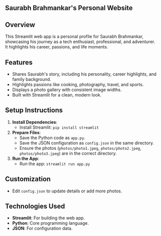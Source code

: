 ## Saurabh Brahmankar's Personal Website

## Overview

This Streamlit web app is a personal profile for Saurabh Brahmankar, showcasing his journey as a tech enthusiast, professional, and adventurer. It highlights his career, passions, and life moments.

## Features

- Shares Saurabh's story, including his personality, career highlights, and family background.
- Highlights passions like cooking, photography, travel, and sports.
- Displays a photo gallery with consistent image widths.
- Built with Streamlit for a clean, modern look.

## Setup Instructions

1. **Install Dependencies**:
   - Install Streamlit: `pip install streamlit`
2. **Prepare Files**:
   - Save the Python code as `app.py`.
   - Save the JSON configuration as `config.json` in the same directory.
   - Ensure the photos (`photos/photo1.jpeg`, `photos/photo2.jpeg`, `photos/photo3.jpeg`) are in the correct directory.
3. **Run the App**:
   - Run the app: `streamlit run app.py`

## Customization

- Edit `config.json` to update details or add more photos.

## Technologies Used

- **Streamlit**: For building the web app.
- **Python**: Core programming language.
- **JSON**: For configuration data.
